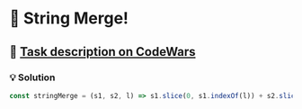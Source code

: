 # 📝 String Merge!

## 🔗 [Task description on CodeWars](https://www.codewars.com/kata/597bb84522bc93b71e00007e)

### 💡 Solution

```javascript
const stringMerge = (s1, s2, l) => s1.slice(0, s1.indexOf(l)) + s2.slice(s2.indexOf(l));
```
